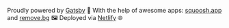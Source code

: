 Proudly powered by [Gatsby](https://www.gatsbyjs.org/) 🚀
With the help of awesome apps: [squoosh.app](https://squoosh.app) and [remove.bg](https://www.remove.bg/) 🖼️
Deployed via [Netlify](https://www.netlify.com/) 🌐
